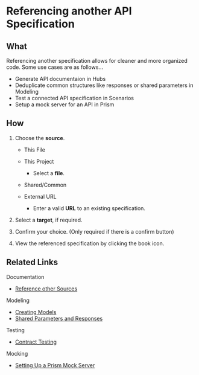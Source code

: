 # Referencing another API Specification

<!-- REFBUILDER GIF/VIDEO-->

## What

Referencing another specification allows for cleaner and more organized code. Some use cases are as follows...

* Generate API documentaion in Hubs
* Deduplicate common structures like responses or shared parameters in Modeling
* Test a connected API specification in Scenarios
* Setup a mock server for an API in Prism

## How

1.  Choose the **source**.

    * This File

    * This Project

      * Select a **file**.

    * Shared/Common

    * External URL

      * Enter a valid **URL** to an existing specification.

2.  Select a **target**, if required.

3.  Confirm your choice. (Only required if there is a confirm button)

4.  View the referenced specification by clicking the book icon.

## Related Links

Documentation

* [Reference other Sources](../hubs/ref-other-sources-hubs.md)

Modeling

* [Creating Models](../modeling/how-to-create-models.md#How-to-Create-Models-using-the-Stoplight-Modeling-Editor)
* [Shared Parameters and Responses](../modeling/shared-params-responses.md)

Testing

* [Contract Testing](../testing/contract-testing.md#connecting-the-spec)

Mocking

* [Setting Up a Prism Mock Server](../prism/mocking.md)
